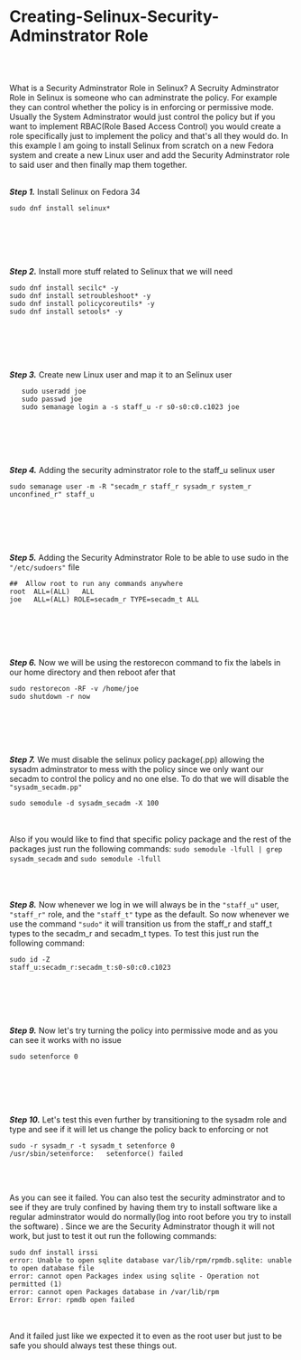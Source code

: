 # **Creating-Selinux-Security-Adminstrator Role**
<br><br>

What is a Security Adminstrator Role in Selinux? A Secruity Adminstrator Role in Selinux is someone who can adminstrate the policy. For example they can control whether the policy is in enforcing or permissive mode. Usually the System Adminstrator would just control the policy but if you want to implement RBAC(Role Based Access Control) you would create a role specifically just to implement the policy and that's all they would do. In this example I am going to install Selinux from scratch on a new Fedora system and create a new Linux user and add the Security Adminstrator role to said user and then finally map them together.
<br><br>



***Step 1.*** Install Selinux on Fedora 34

```
sudo dnf install selinux*
```
<br><br><br><br>


***Step 2.*** Install more stuff related to Selinux that we will need
```
sudo dnf install secilc* -y
sudo dnf install setroubleshoot* -y
sudo dnf install policycoreutils* -y
sudo dnf install setools* -y

```
<br><br><br><br>

***Step 3.*** Create new Linux user and map it to an Selinux user
```
   sudo useradd joe
   sudo passwd joe
   sudo semanage login a -s staff_u -r s0-s0:c0.c1023 joe
```
<br><br><br><br>

***Step 4.*** Adding the security adminstrator role to the staff_u selinux user
```
sudo semanage user -m -R "secadm_r staff_r sysadm_r system_r unconfined_r" staff_u
```
<br><br><br><br>

***Step 5.*** Adding the Security Adminstrator Role to be able to use sudo in the ```"/etc/sudoers"``` file
```
##  Allow root to run any commands anywhere
root  ALL=(ALL)   ALL
joe   ALL=(ALL) ROLE=secadm_r TYPE=secadm_t ALL
```

<br><br><br><br>

***Step 6.*** Now we will be using the restorecon command to fix the labels in our home directory and then reboot afer that
```
sudo restorecon -RF -v /home/joe
sudo shutdown -r now
```
<br><br><br><br>


***Step 7.*** We must disable the selinux policy package(.pp) allowing the sysadm adminstrator to mess with the policy since we only want our secadm to control the policy and no one else. To do that we will disable the ```"sysadm_secadm.pp"```
```
sudo semodule -d sysadm_secadm -X 100
```
<br><br>
Also if you would like to find that specific policy package and the rest of the packages just run the following commands: ```sudo semodule -lfull | grep sysadm_secadm``` and ```sudo semodule -lfull```
<br><br><br><br>

***Step 8.*** Now whenever we log in we will always be in the ```"staff_u"``` user, ```"staff_r"``` role, and the ```"staff_t"``` type as the default. So now whenever we use the command ```"sudo"``` it will transition us from the staff_r and staff_t types to the secadm_r and secadm_t types. To test this just run the following command:

```
sudo id -Z
staff_u:secadm_r:secadm_t:s0-s0:c0.c1023
```
<br><br><br><br>


***Step 9.*** Now let's try turning the policy into permissive mode and as you can see it works with no issue

```
sudo setenforce 0
```

<br><br><br><br>


***Step 10.*** Let's test this even further by transitioning to the sysadm role and type and see if it will let us change the policy back to enforcing or not

```
sudo -r sysadm_r -t sysadm_t setenforce 0
/usr/sbin/setenforce:   setenforce() failed
```
<br><br>

As you can see it failed. You can also test the security adminstrator and to see if they are truly confined by having them try to install software like a regular adminstrator would do normally(log into root before you try to install the software) . Since we are the Security Adminstrator though it will not work, but just to test it out run the following commands:

```
sudo dnf install irssi
error: Unable to open sqlite database var/lib/rpm/rpmdb.sqlite: unable to open database file
error: cannot open Packages index using sqlite - Operation not permitted (1)
error: cannot open Packages database in /var/lib/rpm
Error: Error: rpmdb open failed
```
<br><br>
And it failed just like we expected it to even as the root user but just to be safe you should always test these things out.


